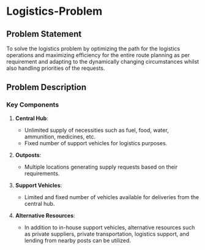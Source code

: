 # Logistics-Problem
## Problem Statement

To solve the logistics problem by optimizing the path for the logistics operations and maximizing efficiency for the entire route planning as per requirement and adapting to the dynamically changing circumstances whilst also handling priorities of the requests. 


## Problem Description

### Key Components

1. **Central Hub**: 
   - Unlimited supply of necessities such as fuel, food, water, ammunition, medicines, etc.
   - Fixed number of support vehicles for logistics purposes.

2. **Outposts**: 
   - Multiple locations generating supply requests based on their requirements.
   
3. **Support Vehicles**: 
   - Limited and fixed number of vehicles available for deliveries from the central hub.

4. **Alternative Resources**: 
   - In addition to in-house support vehicles, alternative resources such as private suppliers, private transportation, logistics support, and lending from nearby posts can be utilized.


